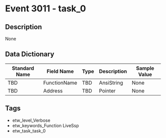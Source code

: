 # Event 3011 - task_0

## Description
None

## Data Dictionary
|Standard Name|Field Name|Type|Description|Sample Value|
|---|---|---|---|---|
|TBD|FunctionName|TBD|AnsiString|None|None|
|TBD|Address|TBD|Pointer|None|None|

## Tags
* etw_level_Verbose
* etw_keywords_Function LiveSsp
* etw_task_task_0